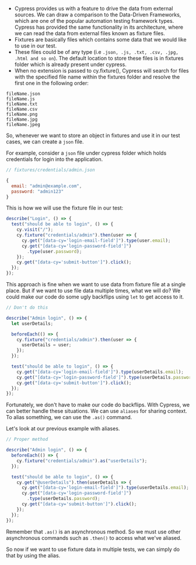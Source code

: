 - Cypress provides us with a feature to drive the data from external sources. We
  can draw a comparison to the Data-Driven Frameworks, which are one of the
  popular automation testing framework types. Cypress has provided the same
  functionality in its architecture, where we can read the data from external
  files known as fixture files.
- Fixtures are basically files which contains some data that we would like to
  use in our test.
- These files could be of any type (i.e
  `.json, .js, .txt, .csv, .jpg, .html and so on`). The default location to
  store these files is in fixtures folder which is already present under
  cypress.
- When no extension is passed to cy.fixture(), Cypress will search for files
  with the specified file name within the fixtures folder and resolve the first
  one in the following order:

```
fileName.json
fileName.js
fileName.txt
fileName.csv
fileName.png
fileName.jpg
fileName.jpeg
```

So, whenever we want to store an object in fixtures and use it in our test
cases, we can create a `json` file.

For example, consider a `json` file under cypress folder which holds credentials
for login into the application.

```javascript
// fixtures/credentials/admin.json

{
  email: "admin@example.com",
  password: "admin123"
}
```

This is how we will use the fixture file in our test:

```javascript
describe("Login", () => {
  test("should be able to login", () => {
    cy.visit("/");
    cy.fixture("credentials/admin").then(user => {
      cy.get("[data-cy='login-email-field']").type(user.email);
      cy.get("[data-cy='login-password-field']")
        .type(user.password);
    });
    cy.get("[data-cy='submit-button']").click();
  });
});
```

This approach is fine when we want to use data from fixture file at a single
place. But if we want to use file data multiple times, what we will do? We could
make our code do some ugly backflips using `let` to get access to it.

```javascript
// Don't do this

describe("Admin login", () => {
  let userDetails;

  beforeEach(() => {
    cy.fixture("credentials/admin").then(user => {
      userDetails = user;
    });
  });

  test("should be able to login", () => {
    cy.get("[data-cy='login-email-field']").type(userDetails.email);
    cy.get("[data-cy='login-password-field']").type(userDetails.password);
    cy.get("[data-cy='submit-button']").click();
  });
});
```

Fortunately, we don't have to make our code do backflips. With Cypress, we can
better handle these situations. We can use `aliases` for sharing context. To
alias something, we can use the `.as()` command.

Let's look at our previous example with aliases.

```javascript
// Proper method

describe("Admin login", () => {
  beforeEach(() => {
    cy.fixture("credentials/admin").as("userDetails");
  });

  test("should be able to login", () => {
    cy.get("@userDetails").then(userDetails => {
      cy.get("[data-cy='login-email-field']").type(userDetails.email);
      cy.get("[data-cy='login-password-field']")
        .type(userDetails.password);
      cy.get("[data-cy='submit-button']").click();
    });
  });
});
```

Remember that `.as()` is an asynchronous method. So we must use
other asynchronous commands such as `.then()` to access what we've aliased.

So now if we want to use fixture data in multiple tests, we can simply do that
by using the alias.
